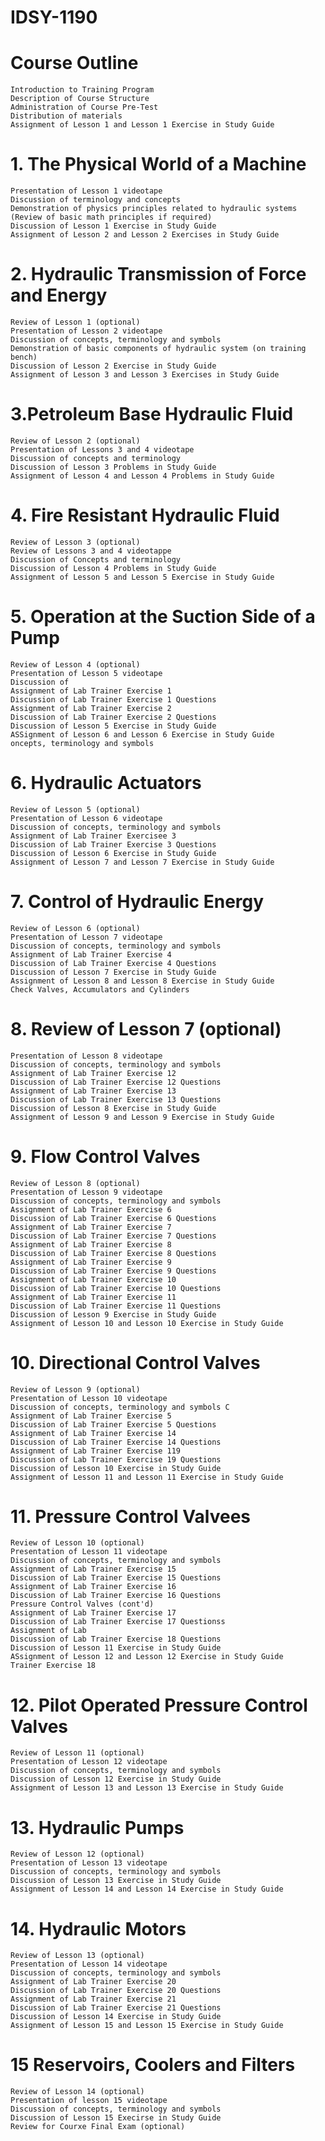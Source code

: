 # IDSY-1190
# Course Outline
    Introduction to Training Program
    Description of Course Structure
    Administration of Course Pre-Test
    Distribution of materials
    Assignment of Lesson 1 and Lesson 1 Exercise in Study Guide
    
# 1. The Physical World of a Machine
    Presentation of Lesson 1 videotape
    Discussion of terminology and concepts
    Demonstration of physics principles related to hydraulic systems
    (Review of basic math principles if required)
    Discussion of Lesson 1 Exercise in Study Guide
    Assignment of Lesson 2 and Lesson 2 Exercises in Study Guide

# 2. Hydraulic Transmission of Force and Energy
    Review of Lesson 1 (optional)
    Presentation of Lesson 2 videotape
    Discussion of concepts, terminology and symbols
    Demonstration of basic components of hydraulic system (on training bench)
    Discussion of Lesson 2 Exercise in Study Guide
    Assignment of Lesson 3 and Lesson 3 Exercises in Study Guide

# 3.Petroleum Base Hydraulic Fluid
    Review of Lesson 2 (optional)
    Presentation of Lessons 3 and 4 videotape
    Discussion of concepts and terminology
    Discussion of Lesson 3 Problems in Study Guide
    Assignment of Lesson 4 and Lesson 4 Problems in Study Guide
# 4. Fire Resistant Hydraulic Fluid
    Review of Lesson 3 (optional)
    Review of Lessons 3 and 4 videotappe
    Discussion of Concepts and terminology
    Discussion of Lesson 4 Problems in Study Guide
    Assignment of Lesson 5 and Lesson 5 Exercise in Study Guide
# 5. Operation at the Suction Side of a Pump
    Review of Lesson 4 (optional)
    Presentation of Lesson 5 videotape
    Discussion of
    Assignment of Lab Trainer Exercise 1
    Discussion of Lab Trainer Exercise 1 Questions
    Assignment of Lab Trainer Exercise 2
    Discussion of Lab Trainer Exercise 2 Questions
    Discussion of Lesson 5 Exercise in Study Guide
    ASSignment of Lesson 6 and Lesson 6 Exercise in Study Guide
    oncepts, terminology and symbols
# 6. Hydraulic Actuators
    Review of Lesson 5 (optional)
    Presentation of Lesson 6 videotape
    Discussion of concepts, terminology and symbols
    Assignment of Lab Trainer Exercisee 3
    Discussion of Lab Trainer Exercise 3 Questions
    Discussion of Lesson 6 Exercise in Study Guide
    Assignment of Lesson 7 and Lesson 7 Exercise in Study Guide
# 7. Control of Hydraulic Energy
    Review of Lesson 6 (optional)
    Presentation of Lesson 7 videotape
    Discussion of concepts, terminology and symbols
    Assignment of Lab Trainer Exercise 4
    Discussion of Lab Trainer Exercise 4 Questions
    Discussion of Lesson 7 Exercise in Study Guide
    Assignment of Lesson 8 and Lesson 8 Exercise in Study Guide
    Check Valves, Accumulators and Cylinders
# 8. Review of Lesson 7 (optional)
    Presentation of Lesson 8 videotape
    Discussion of concepts, terminology and symbols
    Assignment of Lab Trainer Exercise 12
    Discussion of Lab Trainer Exercise 12 Questions
    Assignment of Lab Trainer Exercise 13
    Discussion of Lab Trainer Exercise 13 Questions
    Discussion of Lesson 8 Exercise in Study Guide
    Assignment of Lesson 9 and Lesson 9 Exercise in Study Guide
# 9. Flow Control Valves
    Review of Lesson 8 (optional)
    Presentation of Lesson 9 videotape
    Discussion of concepts, terminology and symbols
    Assignment of Lab Trainer Exercise 6
    Discussion of Lab Trainer Exercise 6 Questions
    Assignment of Lab Trainer Exercise 7
    Discussion of Lab Trainer Exercise 7 Questions
    Assignment of Lab Trainer Exercise 8
    Discussion of Lab Trainer Exercise 8 Questions
    Assignment of Lab Trainer Exercise 9
    Discussion of Lab Trainer Exercise 9 Questions
    Assignment of Lab Trainer Exercise 10
    Discussion of Lab Trainer Exercise 10 Questions
    Assignment of Lab Trainer Exercise 11
    Discussion of Lab Trainer Exercise 11 Questions
    Discussion of Lesson 9 Exercise in Study Guide
    Assignment of Lesson 10 and Lesson 10 Exercise in Study Guide
# 10. Directional Control Valves
    Review of Lesson 9 (optional)
    Presentation of Lesson 10 videotape
    Discussion of concepts, terminology and symbols C
    Assignment of Lab Trainer Exercise 5
    Discussion of Lab Trainer Exercise 5 Questions
    Assignment of Lab Trainer Exercise 14
    Discussion of Lab Trainer Exercise 14 Questions
    Assignment of Lab Trainer Exercise 119
    Discussion of Lab Trainer Exercise 19 Questions
    Discussion of Lesson 10 Exercise in Study Guide
    Assignment of Lesson 11 and Lesson 11 Exercise in Study Guide
# 11. Pressure Control Valvees
    Review of Lesson 10 (optional)
    Presentation of Lesson 11 videotape
    Discussion of concepts, terminology and symbols
    Assignment of Lab Trainer Exercise 15
    Discussion of Lab Trainer Exercise 15 Questions
    Assignment of Lab Trainer Exercise 16
    Discussion of Lab Trainer Exercise 16 Questions
    Pressure Control Valves (cont'd)
    Assignment of Lab Trainer Exercise 17
    Discussion of Lab Trainer Exercise 17 Questionss
    Assignment of Lab
    Discussion of Lab Trainer Exercise 18 Questions
    Discussion of Lesson 11 Exercise in Study Guide
    ASsignment of Lesson 12 and Lesson 12 Exercise in Study Guide
    Trainer Exercise 18
# 12. Pilot Operated Pressure Control Valves
    Review of Lesson 11 (optional)
    Presentation of Lesson 12 videotape
    Discussion of concepts, terminology and symbols
    Discussion of Lesson 12 Exercise in Study Guide
    Assignment of Lesson 13 and Lesson 13 Exercise in Study Guide
# 13. Hydraulic Pumps
    Review of Lesson 12 (optional)
    Presentation of Lesson 13 videotape
    Discussion of concepts, terminology and symbols
    Discussion of Lesson 13 Exercise in Study Guide
    Assignment of Lesson 14 and Lesson 14 Exercise in Study Guide
# 14. Hydraulic Motors
    Review of Lesson 13 (optional)
    Presentation of Lesson 14 videotape
    Discussion of concepts, terminology and symbols
    Assignment of Lab Trainer Exercise 20
    Discussion of Lab Trainer Exercise 20 Questions
    Assignment of Lab Trainer Exercise 21
    Discussion of Lab Trainer Exercise 21 Questions
    Discussion of Lesson 14 Exercise in Study Guide
    Assignment of Lesson 15 and Lesson 15 Exercise in Study Guide
# 15 Reservoirs, Coolers and Filters
    Review of Lesson 14 (optional)  
    Presentation of lesson 15 videotape
    Discussion of concepts, terminology and symbols
    Discussion of Lesson 15 Execirse in Study Guide
    Review for Courxe Final Exam (optional)


